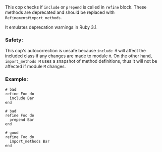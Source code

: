 This cop checks if `include` or `prepend` is called in `refine` block.
These methods are deprecated and should be replaced with `Refinement#import_methods`.

It emulates deprecation warnings in Ruby 3.1.

### Safety:

This cop's autocorrection is unsafe because `include M` will affect the included class
if any changes are made to module `M`.
On the other hand, `import_methods M` uses a snapshot of method definitions,
thus it will not be affected if module `M` changes.

### Example:

    # bad
    refine Foo do
      include Bar
    end

    # bad
    refine Foo do
      prepend Bar
    end

    # good
    refine Foo do
      import_methods Bar
    end
